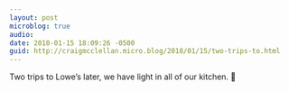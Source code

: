 ```yaml
---
layout: post
microblog: true
audio: 
date: 2018-01-15 18:09:26 -0500
guid: http://craigmcclellan.micro.blog/2018/01/15/two-trips-to.html
---
```

Two trips to Lowe’s later, we have light in all of our kitchen. 🙌 
